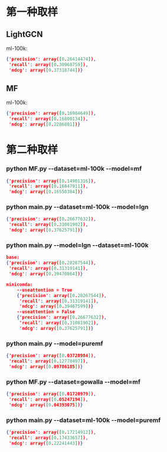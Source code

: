 # 第一种取样

## LightGCN

ml-100k:

```json
{'precision': array([0.26414474]), 
 'recall': array([0.30968759]), 
 'ndcg': array([0.37318744])}
```

## MF

ml-100k: 

```json
{'precision': array([0.16984649]), 
 'recall': array([0.16800134]), 
 'ndcg': array([0.2286881])}
```

# 第二种取样

### python MF.py --dataset=ml-100k --model=mf

```json
{'precision': array([0.14901316]), 
 'recall': array([0.16847911]), 
 'ndcg': array([0.16550384])}
```

### python main.py --dataset=ml-100k --model=lgn

```json
{'precision': array([0.26677632]), 
 'recall': array([0.31081902]), 
 'ndcg': array([0.37625791])}
```

### python main.py --model=lgn --dataset=ml-100k 

```json
base: 
{'precision': array([0.28267544]), 
 'recall': array([0.31319141]), 
 'ndcg': array([0.39470864])}

miniconda:
	--useattention = True
	{'precision': array([0.28267544]), 
     'recall': array([0.31319141]), 
     'ndcg': array([0.39467599])}
	--useattention = False
	{'precision': array([0.26677632]), 
     'recall': array([0.31081902]), 
     'ndcg': array([0.37625791])}
```



### python main.py --model=puremf

```json
{'precision': array([0.03728984]), 
 'recall': array([0.12778497]), 
 'ndcg': array([0.09786185])}
```

### python MF.py --dataset=gowalla --model=mf

```json
{'precision': array([0.01720979]), 
 'recall': array([0.05247194]), 
 'ndcg': array([0.04393075])}
```

### python main.py --dataset=ml-100k --model=puremf

```json
{'precision': array([0.17214912]), 
 'recall': array([0.17433657]), 
 'ndcg': array([0.22241443])}
```

